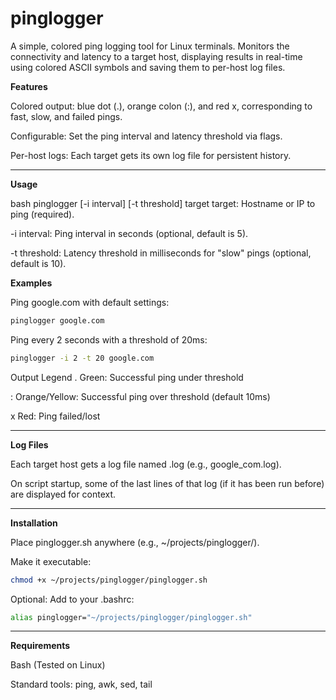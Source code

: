 # pinglogger

A simple, colored ping logging tool for Linux terminals.
Monitors the connectivity and latency to a target host, displaying results in real-time using colored ASCII symbols and saving them to per-host log files.

**Features**

Colored output: blue dot (.), orange colon (:), and red x, corresponding to fast, slow, and failed pings.

Configurable: Set the ping interval and latency threshold via flags.

Per-host logs: Each target gets its own log file for persistent history.

---

**Usage**

bash
pinglogger [-i interval] [-t threshold] target
target: Hostname or IP to ping (required).

-i interval: Ping interval in seconds (optional, default is 5).

-t threshold: Latency threshold in milliseconds for "slow" pings (optional, default is 10).

**Examples**

Ping google.com with default settings:

```bash
pinglogger google.com
```

Ping every 2 seconds with a threshold of 20ms:

```bash
pinglogger -i 2 -t 20 google.com
```

Output Legend
. Green: Successful ping under threshold

: Orange/Yellow: Successful ping over threshold (default 10ms)

x Red: Ping failed/lost

---

**Log Files**

Each target host gets a log file named <target>.log (e.g., google_com.log).

On script startup, some of the last lines of that log (if it has been run before) are displayed for context.

---

**Installation**

Place pinglogger.sh anywhere (e.g., ~/projects/pinglogger/).

Make it executable:

```bash
chmod +x ~/projects/pinglogger/pinglogger.sh
```

Optional: Add to your .bashrc:

```bash
alias pinglogger="~/projects/pinglogger/pinglogger.sh"
```

---

**Requirements**

Bash (Tested on Linux)

Standard tools: ping, awk, sed, tail
